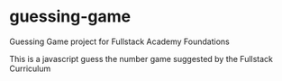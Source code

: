 # guessing-game
Guessing Game project for Fullstack Academy Foundations

This is a javascript guess the number game suggested by the Fullstack Curriculum

